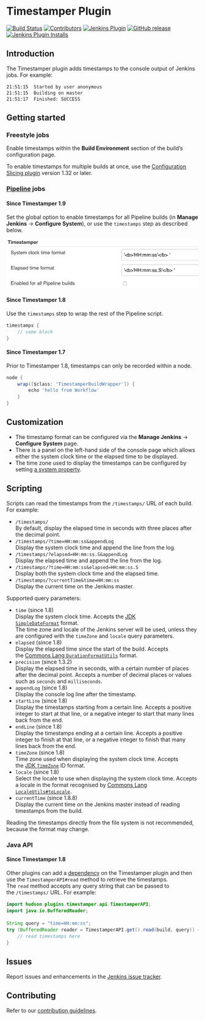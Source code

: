 # Timestamper Plugin

[![Build Status](https://ci.jenkins.io/job/Plugins/job/timestamper-plugin/job/master/badge/icon)](https://ci.jenkins.io/job/Plugins/job/timestamper-plugin/job/master/)
[![Contributors](https://img.shields.io/github/contributors/jenkinsci/timestamper-plugin.svg)](https://github.com/jenkinsci/timestamper-plugin/graphs/contributors)
[![Jenkins Plugin](https://img.shields.io/jenkins/plugin/v/timestamper.svg)](https://plugins.jenkins.io/timestamper)
[![GitHub release](https://img.shields.io/github/release/jenkinsci/timestamper-plugin.svg?label=changelog)](https://github.com/jenkinsci/timestamper-plugin/releases/latest)
[![Jenkins Plugin Installs](https://img.shields.io/jenkins/plugin/i/timestamper.svg?color=blue)](https://plugins.jenkins.io/timestamper)

## Introduction

The Timestamper plugin adds timestamps to the console output of Jenkins jobs. For example:

```
21:51:15  Started by user anonymous
21:51:15  Building on master
21:51:17  Finished: SUCCESS
```

## Getting started

### Freestyle jobs

Enable timestamps within the **Build Environment** section of the build’s configuration page.

To enable timestamps for multiple builds at once, use the [Configuration Slicing plugin](https://plugins.jenkins.io/configurationslicing/) version 1.32 or later.

### [Pipeline](https://jenkins.io/doc/book/pipeline/) jobs

#### Since Timestamper 1.9

Set the global option to enable timestamps for all Pipeline builds (in **Manage Jenkins** → **Configure System**), or use the `timestamps` step as described below.

![](docs/images/allBuilds.png)

#### Since Timestamper 1.8

Use the `timestamps` step to wrap the rest of the Pipeline script.

```groovy
timestamps {
    // some block
}
```

#### Since Timestamper 1.7

Prior to Timestamper 1.8, timestamps can only be recorded within a node.

```groovy
node {
    wrap([$class: 'TimestamperBuildWrapper']) {
        echo 'hello from Workflow'
    }
}
```

## Customization

-   The timestamp format can be configured via the **Manage Jenkins** → **Configure System** page.
-   There is a panel on the left-hand side of the console page which allows either the system clock time or the elapsed time to be displayed.
-   The time zone used to display the timestamps can be configured by setting [a system property](https://wiki.jenkins.io/display/JENKINS/Change+time+zone).

## Scripting

Scripts can read the timestamps from the `/timestamps/` URL of each build. For example:

-   `/timestamps/`\
    By default, display the elapsed time in seconds with three places after the decimal point.
-   `/timestamps/?time=HH:mm:ss&appendLog`\
    Display the system clock time and append the line from the log.
-   `/timestamps/?elapsed=HH:mm:ss.S&appendLog`\
    Display the elapsed time and append the line from the log.
-   `/timestamps/?time=HH:mm:ss&elapsed=HH:mm:ss.S`\
    Display both the system clock time and the elapsed time.
-   `/timestamps/?currentTime&time=HH:mm:ss`\
    Display the current time on the Jenkins master.

Supported query parameters:

-   `time` (since 1.8)\
    Display the system clock time. Accepts the [JDK `SimpleDateFormat`](https://docs.oracle.com/javase/8/docs/api/java/text/SimpleDateFormat.html) format.\
    The time zone and locale of the Jenkins server will be used, unless they are configured with the `timeZone` and `locale` query parameters.
-   `elapsed` (since 1.8)\
    Display the elapsed time since the start of the build. Accepts the [Commons Lang `DurationFormatUtils`](https://commons.apache.org/proper/commons-lang/apidocs/org/apache/commons/lang3/time/DurationFormatUtils.html) format.
-   `precision` (since 1.3.2)\
    Display the elapsed time in seconds, with a certain number of places after the decimal point. Accepts a number of decimal places or values such as `seconds` and `milliseconds`.
-   `appendLog` (since 1.8)\
    Display the console log line after the timestamp.
-   `startLine` (since 1.8)\
    Display the timestamps starting from a certain line. Accepts a positive integer to start at that line, or a negative integer to start that many lines back from the end.
-   `endLine` (since 1.8)\
    Display the timestamps ending at a certain line. Accepts a positive integer to finish at that line, or a negative integer to finish that many lines back from the end.
-   `timeZone` (since 1.8)\
    Time zone used when displaying the system clock time. Accepts the [JDK `TimeZone`](https://docs.oracle.com/javase/8/docs/api/java/util/TimeZone.html) ID format.
-   `locale` (since 1.8)\
    Select the locale to use when displaying the system clock time. Accepts a locale in the format recognised by [Commons Lang `LocaleUtils#toLocale`](https://commons.apache.org/proper/commons-lang/apidocs/org/apache/commons/lang3/LocaleUtils.html#toLocale-java.lang.String-).
-   `currentTime` (since 1.8.8)\
    Display the current time on the Jenkins master instead of reading timestamps from the build.

Reading the timestamps directly from the file system is not recommended, because the format may change.

### Java API

#### Since Timestamper 1.8

Other plugins can add a [dependency](https://wiki.jenkins.io/display/JENKINS/Dependencies+among+plugins) on the Timestamper plugin and then use the `TimestamperAPI#read` method to retrieve the timestamps. The `read` method accepts any query string that can be passed to the `/timestamps/` URL. For example:

```java
import hudson.plugins.timestamper.api.TimestamperAPI;
import java.io.BufferedReader;

String query = "time=HH:mm:ss";
try (BufferedReader reader = TimestamperAPI.get().read(build, query)) {
    // read timestamps here
}
```

## Issues

Report issues and enhancements in the [Jenkins issue tracker](https://issues.jenkins-ci.org/).

## Contributing

Refer to our [contribution guidelines](https://github.com/jenkinsci/.github/blob/master/CONTRIBUTING.md).
